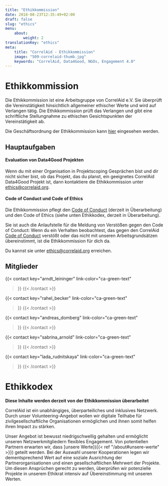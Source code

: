 ```yaml
---
title: "Ethikkommission"
date: 2018-08-23T12:35:49+02:00
draft: false
slug: "ethics"
menu: 
    about:
        weight: 2
translationKey: "ethics"
meta:
    title: "CorrelAid - Ethikkommission"
    image: "509-correlaid-thumb.jpg"
    keywords: "CorrelAid, Data4Good, NGOs, Engagement 4.0"
---
```


# Ethikkommission



Die Ethikkommission ist eine Arbeitsgruppe von CorrelAid e.V. Sie überprüft die Vereinstätigkeit hinsichtlich allgemeiner ethischer Werte und wird auf Verlangen tätig. Die Ethikkommission prüft das Verlangen und gibt eine schriftliche Stellungnahme zu ethischen Gesichtspunkten der Vereinstätigkeit ab.

Die Geschäftsordnung der Ethikkommission kann [hier](/material/correlaid_ev/2021-12-17_ethikkommission_geschaeftsordnung.pdf) eingesehen werden.


## Hauptaufgaben

#### Evaluation von Data4Good Projekten
Wenn du mit einer Organisation in Projektscoping Gesprächen bist und dir nicht sicher bist, ob das Projekt, das du planst, ein geeignetes CorrelAid Data4Good Projekt ist, dann kontaktiere die Ethikkommission unter [ethics@correlaid.org](mailto:ethics@correlaid.org).

#### Code of Conduct und Code of Ethics
Die Ethikkommission pflegt den [Code of Conduct](/de/about/codeofconduct) (derzeit in Überarbeitung) und den Code of Ethics (siehe unten Ethikkodex, derzeit in Überarbeitung).

Sie ist auch die Anlaufstelle für die Meldung von Verstößen gegen den Code of Conduct:
Wenn du ein Verhalten beobachtest, das gegen den CorrelAid [Code of Conduct](/de/about/codeofconduct) verstößt oder das nicht mit unseren Arbeitsgrundsätzen übereinstimmt, ist die Ethikkommission für dich da.

Du kannst sie unter [ethics@correlaid.org](mailto:ethics@correlaid.org) erreichen.

## Mitglieder

{{< contact
    key="arndt_leininger"
    link-color="ca-green-text"
>}}
{{< /contact >}}

{{< contact
    key="rahel_becker"
    link-color="ca-green-text"
>}}
{{< /contact >}}

{{< contact
    key="andreas_domberg"
    link-color="ca-green-text"
>}}
{{< /contact >}}

{{< contact
    key="sabrina_arnold"
    link-color="ca-green-text"
>}}
{{< /contact >}}

{{< contact
    key="lada_rudnitskaya"
    link-color="ca-green-text"
>}}
{{< /contact >}}

# Ethikkodex

**Diese Inhalte werden derzeit von der Ethikkommission überarbeitet**

CorrelAid ist ein unabhängiges, überparteiliches und inklusives Netzwerk. Durch unser Volunteering-Angebot wollen wir digitale Teilhabe für zivilgesellschaftliche Organisationen ermöglichen und ihnen somit helfen ihren Impact zu stärken.

Unser Angebot ist bewusst niedrigschwellig gehalten und ermöglicht unseren Netzwerkmitgliedern flexibles Engagement. Von potentiellen Partnern erwarten wir, dass [unsere Werte]({{< ref "/about#unsere-werte" >}}) geteilt werden. Bei der Auswahl unserer Kooperationen legen wir dementsprechend Wert auf eine soziale Ausrichtung der Partnerorganisationen und einen gesellschaftlichen Mehrwert der Projekte. Um diesen Ansprüchen gerecht zu werden, überprüfen wir potenzielle Projekte in unserem Ethikrat intensiv auf Übereinstimmung mit unseren Werten.